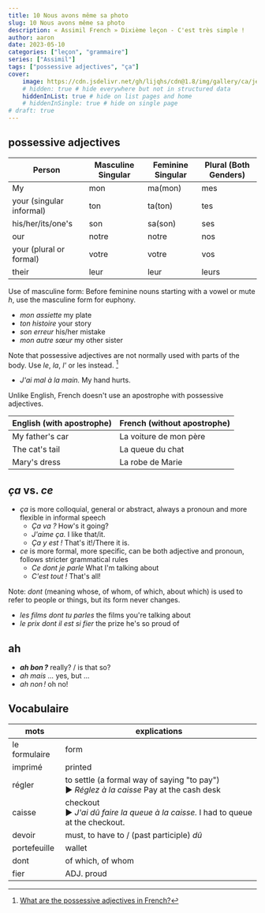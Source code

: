 ```yaml
---
title: 10 Nous avons même sa photo
slug: 10 Nous avons même sa photo
description: « Assimil French » Dixième leçon - C'est très simple !
author: aaron
date: 2023-05-10
categories: ["leçon", "grammaire"]
series: ["Assimil"]
tags: ["possessive adjectives", "ça"]
cover: 
    image: https://cdn.jsdelivr.net/gh/lijqhs/cdn@1.8/img/gallery/ca/jeremy-allouche-JWQ7th6UNwE-unsplash.jpg
    # hidden: true # hide everywhere but not in structured data
    hiddenInList: true # hide on list pages and home
    # hiddenInSingle: true # hide on single page
# draft: true
---
```


## possessive adjectives

| Person | Masculine Singular | Feminine Singular | Plural (Both Genders) |
|--------|--------------------|--------------------|------------------------|
| My | mon | ma(mon) | mes |
| your (singular informal) | ton | ta(ton) | tes |
| his/her/its/one's | son | sa(son) | ses |
| our | notre | notre | nos |
| your (plural or formal) | votre | votre | vos |
| their | leur | leur | leurs |

Use of masculine form: Before feminine nouns starting with a vowel or mute *h*, use the masculine form for euphony.

- *mon assiette* my plate
- *ton histoire* your story
- *son erreur* his/her mistake
- *mon autre sœur* my other sister

Note that possessive adjectives are not normally used with parts of the body. Use *le*, *la*, *l'* or les instead. [^1]

- *J'ai mal à la main.* My hand hurts.

[^1]: [What are the possessive adjectives in French?](https://grammar.collinsdictionary.com/french-easy-learning/what-are-the-possessive-adjectives-in-french)

Unlike English, French doesn't use an apostrophe with possessive adjectives.


| English (with apostrophe) | French (without apostrophe) |
|---------------------------|---------------------------|
| My father's car           | La voiture de mon père    |
| The cat's tail            | La queue du chat          |
| Mary's dress              | La robe de Marie          |

## *ça* vs. *ce*

- *ça* is more colloquial, general or abstract, always a pronoun and more flexible in informal speech
  - *Ça va ?* How's it going?
  - *J'aime ça.* I like that/it.
  - *Ça y est !* That's it!/There it is.
- *ce* is more formal, more specific, can be both adjective and pronoun, follows stricter grammatical rules
  - *Ce dont je parle* What I'm talking about
  - *C'est tout !* That's all!

Note: *dont* (meaning whose, of whom, of which, about which) is used to refer to people or things, but its form never changes.
- *les films dont tu parles* the films you're talking about
- *le prix dont il est si fier* the prize he's so proud of

## ah

- ***ah bon ?*** really? / is that so?
- *ah mais ...* yes, but ...
- *ah non !* oh no!

## Vocabulaire

| mots | explications |
| ---- | ------ | 
| le formulaire | form |
| imprimé | printed |
| régler | to settle (a formal way of saying "to pay") </br> ▶︎ *Réglez à la caisse* Pay at the cash desk |
| caisse | checkout </br> ▶︎ *J'ai dû faire la queue à la caisse.* I had to queue at the checkout. |
| devoir | must, to have to / (past participle) *dû* |
| portefeuille | wallet |
| dont | of which, of whom |
| fier | ADJ. proud | 